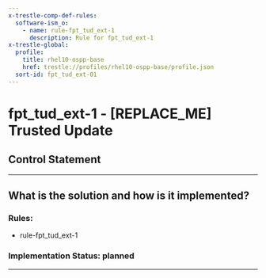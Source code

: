 ```yaml
---
x-trestle-comp-def-rules:
  software-ism_o:
    - name: rule-fpt_tud_ext-1
      description: Rule for fpt_tud_ext-1
x-trestle-global:
  profile:
    title: rhel10-ospp-base
    href: trestle://profiles/rhel10-ospp-base/profile.json
  sort-id: fpt_tud_ext-01
---
```


# fpt_tud_ext-1 - \[REPLACE_ME\] Trusted Update

## Control Statement

______________________________________________________________________

## What is the solution and how is it implemented?

<!-- For implementation status enter one of: implemented, partial, planned, alternative, not-applicable -->

<!-- Note that the list of rules under ### Rules: is read-only and changes will not be captured after assembly to JSON -->

<!-- Add control implementation description here for control: fpt_tud_ext-1 -->

### Rules:

  - rule-fpt_tud_ext-1

### Implementation Status: planned

______________________________________________________________________
